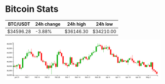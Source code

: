 # Bitcoin Stats

BTC/USDT|24h change|24h high|24h low|
|---|---|---|---|
|$34596.28|-3.88%|$36146.30|$34210.00|

<img src="./chart.svg">
